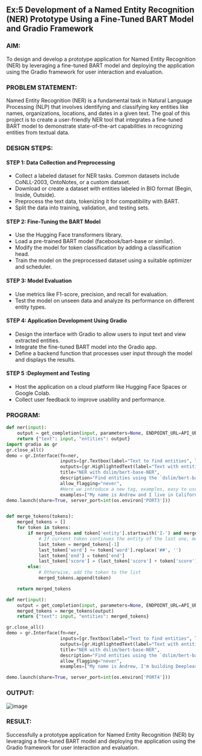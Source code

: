 ## Ex:5 Development of a Named Entity Recognition (NER) Prototype Using a Fine-Tuned BART Model and Gradio Framework

### AIM:
To design and develop a prototype application for Named Entity Recognition (NER) by leveraging a fine-tuned BART model and deploying the application using the Gradio framework for user interaction and evaluation.

### PROBLEM STATEMENT:
Named Entity Recognition (NER) is a fundamental task in Natural Language Processing (NLP) that involves identifying and classifying key entities like names, organizations, locations, and dates in a given text. The goal of this project is to create a user-friendly NER tool that integrates a fine-tuned BART model to demonstrate state-of-the-art capabilities in recognizing entities from textual data.
### DESIGN STEPS:

#### STEP 1: Data Collection and Preprocessing
* Collect a labeled dataset for NER tasks. Common datasets include CoNLL-2003, OntoNotes, or a custom dataset.
* Download or create a dataset with entities labeled in BIO format (Begin, Inside, Outside).
* Preprocess the text data, tokenizing it for compatibility with BART.
* Split the data into training, validation, and testing sets.
#### STEP 2: Fine-Tuning the BART Model
* Use the Hugging Face transformers library.
* Load a pre-trained BART model (facebook/bart-base or similar).
* Modify the model for token classification by adding a classification head.
* Train the model on the preprocessed dataset using a suitable optimizer and scheduler.
#### STEP 3: Model Evaluation
* Use metrics like F1-score, precision, and recall for evaluation.
* Test the model on unseen data and analyze its performance on different entity types.
#### STEP 4: Application Development Using Gradio
* Design the interface with Gradio to allow users to input text and view extracted entities.
* Integrate the fine-tuned BART model into the Gradio app.
* Define a backend function that processes user input through the model and displays the results.
#### STEP 5 :Deployment and Testing
* Host the application on a cloud platform like Hugging Face Spaces or Google Colab.
* Collect user feedback to improve usability and performance.
### PROGRAM:
```py
def ner(input):
    output = get_completion(input, parameters=None, ENDPOINT_URL=API_URL)
    return {"text": input, "entities": output}
import gradio as gr
gr.close_all()
demo = gr.Interface(fn=ner,
                    inputs=[gr.Textbox(label="Text to find entities", lines=2)],
                    outputs=[gr.HighlightedText(label="Text with entities")],
                    title="NER with dslim/bert-base-NER",
                    description="Find entities using the `dslim/bert-base-NER` model under the hood!",
                    allow_flagging="never",
                    #Here we introduce a new tag, examples, easy to use examples for your application
                    examples=["My name is Andrew and I live in California", "My name is Poli and work at HuggingFace"])
demo.launch(share=True, server_port=int(os.environ['PORT3']))


def merge_tokens(tokens):
    merged_tokens = []
    for token in tokens:
        if merged_tokens and token['entity'].startswith('I-') and merged_tokens[-1]['entity'].endswith(token['entity'][2:]):
            # If current token continues the entity of the last one, merge them
            last_token = merged_tokens[-1]
            last_token['word'] += token['word'].replace('##', '')
            last_token['end'] = token['end']
            last_token['score'] = (last_token['score'] + token['score']) / 2
        else:
            # Otherwise, add the token to the list
            merged_tokens.append(token)

    return merged_tokens

def ner(input):
    output = get_completion(input, parameters=None, ENDPOINT_URL=API_URL)
    merged_tokens = merge_tokens(output)
    return {"text": input, "entities": merged_tokens}

gr.close_all()
demo = gr.Interface(fn=ner,
                    inputs=[gr.Textbox(label="Text to find entities", lines=2)],
                    outputs=[gr.HighlightedText(label="Text with entities")],
                    title="NER with dslim/bert-base-NER",
                    description="Find entities using the `dslim/bert-base-NER` model under the hood!",
                    allow_flagging="never",
                    examples=["My name is Andrew, I'm building DeeplearningAI and I live in California", "My name is Poli, I live in Vienna and work at HuggingFace"])

demo.launch(share=True, server_port=int(os.environ['PORT4']))
```
### OUTPUT:
![image](https://github.com/user-attachments/assets/9b9124c8-30b6-45b0-82ec-cbe9eb32f64b)

### RESULT:
Successfully a prototype application for Named Entity Recognition (NER) by leveraging a fine-tuned BART model and deploying the application using the Gradio framework for user interaction and evaluation.
